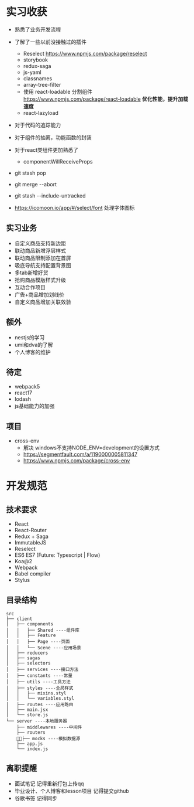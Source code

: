 # 实习收获
- 熟悉了业务开发流程
- 了解了一些以前没接触过的插件
    - Reselect https://www.npmjs.com/package/reselect
    - storybook
    - redux-saga
    - js-yaml
    - classnames
    - array-tree-filter
    - 使用 react-loadable 分割组件 https://www.npmjs.com/package/react-loadable **优化性能，提升加载速度**
    - react-lazyload
- 对于代码的追踪能力
- 对于组件的抽离，功能函数的封装
- 对于react类组件更加熟悉了
    - componentWillReceiveProps

- git stash pop  
- git merge --abort     
- git stash --include-untracked 

- https://icomoon.io/app/#/select/font  处理字体图标

## 实习业务
- 自定义商品支持新边距
- 联动商品新增浮层样式
- 联动商品限制添加在首屏
- 吸底导航支持配置背景图
- 多tab新增好货
- 抢购商品模版样式升级
- 互动合作项目
- 广告+商品增加划线价
- 自定义商品增加关联效验

## 额外
- nestjs的学习
- umi和dva的了解
- 个人博客的维护

## 待定
- webpack5
- react17
- lodash
- js基础能力的加强


## 项目
- cross-env
    - 解决 windows不支持NODE_ENV=development的设置方式
    - https://segmentfault.com/a/1190000005811347
    - https://www.npmjs.com/package/cross-env


# 开发规范

## 技术要求

- React
- React-Router
- Redux + Saga
- ImmutableJS
- Reselect
- ES6 ES7 (Future: Typescript | Flow)
- Koa@2
- Webpack
- Babel compiler
- Stylus

## 目录结构

```
src
├── client
│   ├── components
│   │   ├── Shared ----组件库
│   │   ├── Feature
│   │   ├── Page ----页面
│   │   └── Scene ----应用场景
│   ├── reducers
│   ├── sagas
│   ├── selectors
│   ├── services ----接口方法
│   ├── constants ----常量
│   ├── utils ----工具方法
│   ├── styles ----全局样式
│   │   ├── mixins.styl
│   │   └── variables.styl
│   ├── routes ----应用路由
│   ├── main.jsx
│   └── store.js
└── server ----本地服务器
    ├── middlewares ----中间件
    ├── routers 
    ├── mocks ----模拟数据源
    ├── app.js
    └── index.js
```


## 离职提醒
- 面试笔记 记得重新打包上传qq
- 毕业设计、个人博客和lesson项目 记得提交github
- 谷歌书签 记得同步